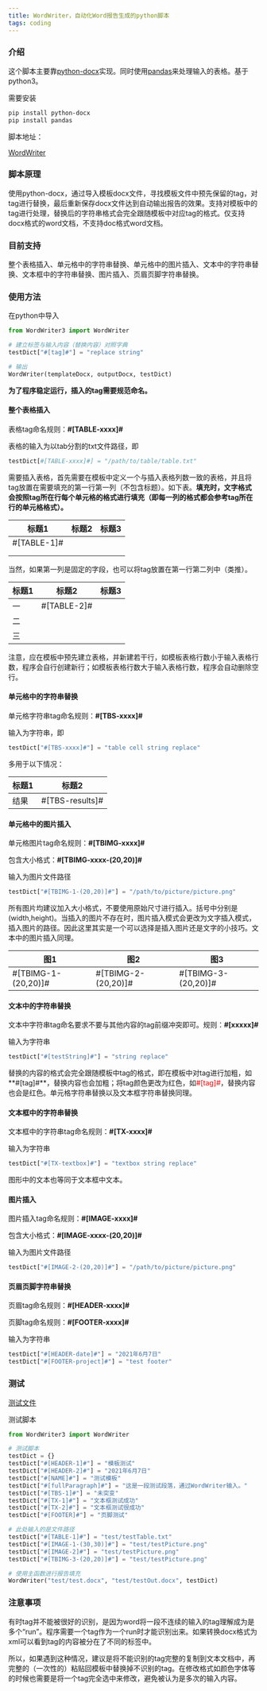 ```yaml
---
title: WordWriter，自动化Word报告生成的python脚本
tags: coding
---
```


### 介绍

这个脚本主要靠[python-docx](https://python-docx.readthedocs.io/en/latest/)实现。同时使用[pandas](https://www.pypandas.cn/)来处理输入的表格。基于python3。

需要安装
```bash
pip install python-docx
pip install pandas
```

脚本地址：

[WordWriter](https://github.com/pzweuj/WordWriter)



### 脚本原理

使用python-docx，通过导入模板docx文件，寻找模板文件中预先保留的tag，对tag进行替换，最后重新保存docx文件达到自动输出报告的效果。支持对模板中的tag进行处理，替换后的字符串格式会完全跟随模板中对应tag的格式。仅支持docx格式的word文档，不支持doc格式word文档。



### 目前支持

整个表格插入、单元格中的字符串替换、单元格中的图片插入、文本中的字符串替换、文本框中的字符串替换、图片插入、页眉页脚字符串替换。



### 使用方法

在python中导入
```python
from WordWriter3 import WordWriter

# 建立标签与输入内容（替换内容）对照字典
testDict["#[tag]#"] = "replace string"

# 输出
WordWriter(templateDocx, outputDocx, testDict)
```



**为了程序稳定运行，插入的tag需要规范命名。**



#### 整个表格插入

表格tag命名规则：**#[TABLE-xxxx]#**

表格的输入为以tab分割的txt文件路径，即

```python
testDict[#[TABLE-xxxx]#] = "/path/to/table/table.txt"
```



需要插入表格，首先需要在模板中定义一个与插入表格列数一致的表格，并且将tag放置在需要填充的第一行第一列（不包含标题）。如下表。**填充时，文字格式会按照tag所在行每个单元格的格式进行填充（即每一列的格式都会参考tag所在行的单元格格式）。**

| 标题1       | 标题2 | 标题3 |
| ----------- | ----- | ----- |
| #[TABLE-1]# |       |       |
|             |       |       |
|             |       |       |



当然，如果第一列是固定的字段，也可以将tag放置在第一行第二列中（类推）。

| 标题1 | 标题2       | 标题3 |
| ----- | ----------- | ----- |
| 一    | #[TABLE-2]# |       |
| 二    |             |       |
| 三    |             |       |

注意，应在模板中预先建立表格，并新建若干行，如模板表格行数小于输入表格行数，程序会自行创建新行；如模板表格行数大于输入表格行数，程序会自动删除空行。



#### 单元格中的字符串替换

单元格字符串tag命名规则：**#[TBS-xxxx]#**

输入为字符串，即

```python
testDict["#[TBS-xxxx]#"] = "table cell string replace"
```

多用于以下情况：

| 标题1 | 标题2           |
| ----- | --------------- |
| 结果  | #[TBS-results]# |



#### 单元格中的图片插入

单元格图片tag命名规则：**#[TBIMG-xxxx]#**

包含大小格式：**#[TBIMG-xxxx-(20,20)]#**

输入为图片文件路径

```python
testDict["#[TBIMG-1-(20,20)]#"] = "/path/to/picture/picture.png"
```

所有图片均建议加入大小格式，不要使用原始尺寸进行插入。括号中分别是(width,height)。当插入的图片不存在时，图片插入模式会更改为文字插入模式，插入图片的路径。因此这里其实是一个可以选择是插入图片还是文字的小技巧。文本中的图片插入同理。

| 图1                 | 图2                 | 图3                 |
| ------------------- | ------------------- | ------------------- |
| #[TBIMG-1-(20,20)]# | #[TBIMG-2-(20,20)]# | #[TBIMG-3-(20,20)]# |



#### 文本中的字符串替换

文本中字符串tag命名要求不要与其他内容的tag前缀冲突即可。规则：**#[xxxxx]#**

输入为字符串

```python
testDict["#[testString]#"] = "string replace"
```

替换的内容的格式会完全跟随模板中tag的格式，即在模板中对tag进行加粗，如**#[tag]#**，替换内容也会加粗；将tag颜色更改为红色，如<font color=red>#[tag]#</font>，替换内容也会是红色。单元格字符串替换以及文本框字符串替换同理。



#### 文本框中的字符串替换

文本框中的字符串tag命名规则：**#[TX-xxxx]#**

输入为字符串

```python
testDict["#[TX-textbox]#"] = "textbox string replace"
```

图形中的文本也等同于文本框中文本。


#### 图片插入

图片插入tag命名规则：**#[IMAGE-xxxx]#**

包含大小格式：**#[IMAGE-xxxx-(20,20)]#**

输入为图片文件路径

```python
testDict["#[IMAGE-2-(20,20)]#"] = "/path/to/picture/picture.png"
```



#### 页眉页脚字符串替换

页眉tag命名规则：**#[HEADER-xxxx]#**

页脚tag命名规则：**#[FOOTER-xxxx]#**

输入为字符串

```python
testDict["#[HEADER-date]#"] = "2021年6月7日"
testDict["#[FOOTER-project]#"] = "test footer"
```



### 测试

[测试文件](https://github.com/pzweuj/WordWriter/tree/master/test)

测试脚本
```python
from WordWriter3 import WordWriter

# 测试脚本
testDict = {}
testDict["#[HEADER-1]#"] = "模板测试"
testDict["#[HEADER-2]#"] = "2021年6月7日"
testDict["#[NAME]#"] = "测试模板"
testDict["#[fullParagraph]#"] = "这是一段测试段落，通过WordWriter输入。"
testDict["#[TBS-1]#"] = "未突变"
testDict["#[TX-1]#"] = "文本框测试成功"
testDict["#[TX-2]#"] = "文本框测试很成功"
testDict["#[FOOTER]#"] = "页脚测试"

# 此处输入的是文件路径
testDict["#[TABLE-1]#"] = "test/testTable.txt"
testDict["#[IMAGE-1-(30,30)]#"] = "test/testPicture.png"
testDict["#[IMAGE-2]#"] = "test/testPicture.png"
testDict["#[TBIMG-3-(20,20)]#"] = "test/testPicture.png"

# 使用主函数进行报告填充
WordWriter("test/test.docx", "test/testOut.docx", testDict)
```


### 注意事项

有时tag并不能被很好的识别，是因为word将一段不连续的输入的tag理解成为是多个“run”。程序需要一个tag作为一个run时才能识别出来。如果转换docx格式为xml可以看到tag的内容被分在了不同的标签中。

所以，如果遇到这种情况，建议是将不能识别的tag完整的复制到文本文档中，再完整的（一次性的）粘贴回模板中替换掉不识别的tag。在修改格式如颜色字体等的时候也需要是将一个tag完全选中来修改，避免被认为是多次的输入内容。



